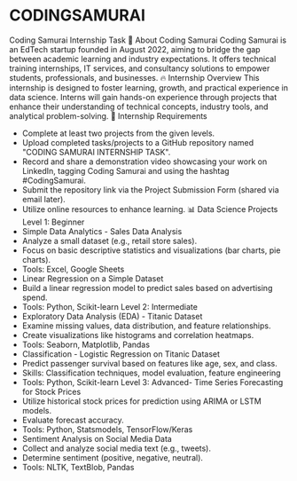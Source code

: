 # CODINGSAMURAI

Coding Samurai Internship Task
🚀 About Coding Samurai
Coding Samurai is an EdTech startup founded in August 2022, aiming to bridge the gap between academic learning and industry expectations. It offers technical training internships, IT services, and consultancy solutions to empower students, professionals, and businesses.
🔥 Internship Overview
This internship is designed to foster learning, growth, and practical experience in data science. Interns will gain hands-on experience through projects that enhance their understanding of technical concepts, industry tools, and analytical problem-solving.
📌 Internship Requirements
- Complete at least two projects from the given levels.
- Upload completed tasks/projects to a GitHub repository named "CODING SAMURAI INTERNSHIP TASK".
- Record and share a demonstration video showcasing your work on LinkedIn, tagging Coding Samurai and using the hashtag #CodingSamurai.
- Submit the repository link via the Project Submission Form (shared via email later).
- Utilize online resources to enhance learning.
📊 Data Science Projects
Level 1: Beginner
- Simple Data Analytics - Sales Data Analysis
- Analyze a small dataset (e.g., retail store sales).
- Focus on basic descriptive statistics and visualizations (bar charts, pie charts).
- Tools: Excel, Google Sheets
- Linear Regression on a Simple Dataset
- Build a linear regression model to predict sales based on advertising spend.
- Tools: Python, Scikit-learn
Level 2: Intermediate
- Exploratory Data Analysis (EDA) - Titanic Dataset
- Examine missing values, data distribution, and feature relationships.
- Create visualizations like histograms and correlation heatmaps.
- Tools: Seaborn, Matplotlib, Pandas
- Classification - Logistic Regression on Titanic Dataset
- Predict passenger survival based on features like age, sex, and class.
- Skills: Classification techniques, model evaluation, feature engineering
- Tools: Python, Scikit-learn
Level 3: Advanced- Time Series Forecasting for Stock Prices
- Utilize historical stock prices for prediction using ARIMA or LSTM models.
- Evaluate forecast accuracy.
- Tools: Python, Statsmodels, TensorFlow/Keras
- Sentiment Analysis on Social Media Data
- Collect and analyze social media text (e.g., tweets).
- Determine sentiment (positive, negative, neutral).
- Tools: NLTK, TextBlob, Pandas


